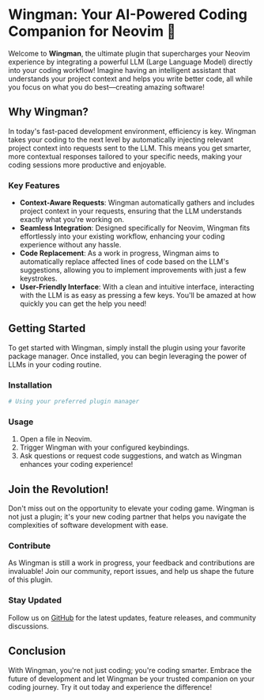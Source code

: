 # Wingman: Your AI-Powered Coding Companion for Neovim 🚀

Welcome to **Wingman**, the ultimate plugin that supercharges your Neovim experience by integrating a powerful LLM (Large Language Model) directly into your coding workflow! Imagine having an intelligent assistant that understands your project context and helps you write better code, all while you focus on what you do best—creating amazing software!

## Why Wingman?

In today's fast-paced development environment, efficiency is key. Wingman takes your coding to the next level by automatically injecting relevant project context into requests sent to the LLM. This means you get smarter, more contextual responses tailored to your specific needs, making your coding sessions more productive and enjoyable.

### Key Features

- **Context-Aware Requests**: Wingman automatically gathers and includes project context in your requests, ensuring that the LLM understands exactly what you're working on.
- **Seamless Integration**: Designed specifically for Neovim, Wingman fits effortlessly into your existing workflow, enhancing your coding experience without any hassle.
- **Code Replacement**: As a work in progress, Wingman aims to automatically replace affected lines of code based on the LLM's suggestions, allowing you to implement improvements with just a few keystrokes.
- **User-Friendly Interface**: With a clean and intuitive interface, interacting with the LLM is as easy as pressing a few keys. You'll be amazed at how quickly you can get the help you need!

## Getting Started

To get started with Wingman, simply install the plugin using your favorite package manager. Once installed, you can begin leveraging the power of LLMs in your coding routine. 

### Installation

```bash
# Using your preferred plugin manager
```

### Usage

1. Open a file in Neovim.
2. Trigger Wingman with your configured keybindings.
3. Ask questions or request code suggestions, and watch as Wingman enhances your coding experience!

## Join the Revolution!

Don't miss out on the opportunity to elevate your coding game. Wingman is not just a plugin; it's your new coding partner that helps you navigate the complexities of software development with ease. 

### Contribute

As Wingman is still a work in progress, your feedback and contributions are invaluable! Join our community, report issues, and help us shape the future of this plugin.

### Stay Updated

Follow us on [GitHub](https://github.com/your-repo) for the latest updates, feature releases, and community discussions. 

## Conclusion

With Wingman, you're not just coding; you're coding smarter. Embrace the future of development and let Wingman be your trusted companion on your coding journey. Try it out today and experience the difference!

